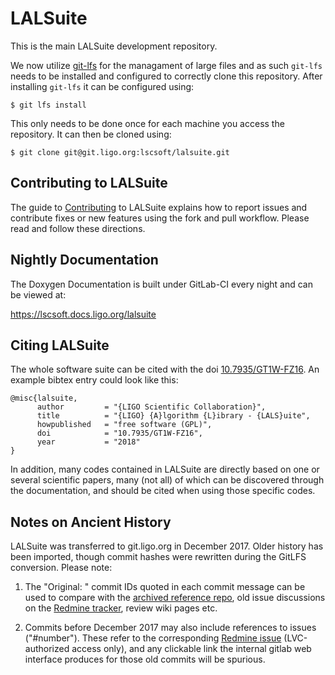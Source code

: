 # LALSuite

This is the main LALSuite development repository.

We now utilize [git-lfs](https://wiki.ligo.org/DASWG/GitLFS#Install_the_git_LFS_client) for the managament of large files and as such `git-lfs` needs to be installed and configured to correctly clone this repository. After installing `git-lfs` it can be configured using:

```
$ git lfs install
```

This only needs to be done once for each machine you access the repository. It can then be cloned using:

```
$ git clone git@git.ligo.org:lscsoft/lalsuite.git
```

## Contributing to LALSuite

The guide to [Contributing](https://git.ligo.org/lscsoft/lalsuite/blob/master/CONTRIBUTING.md) to LALSuite explains how to report issues and contribute fixes or new features using the fork and pull workflow. Please read and follow these directions.

## Nightly Documentation

The Doxygen Documentation is built under GitLab-CI every night and can be viewed at:

https://lscsoft.docs.ligo.org/lalsuite

## Citing LALSuite

The whole software suite can be cited with the doi
[10.7935/GT1W-FZ16](https://doi.org/10.7935/GT1W-FZ16).
An example bibtex entry could look like this:
```
@misc{lalsuite,
      author         = "{LIGO Scientific Collaboration}",
      title          = "{LIGO} {A}lgorithm {L}ibrary - {LALS}uite",
      howpublished   = "free software (GPL)",
      doi            = "10.7935/GT1W-FZ16",
      year           = "2018"
}
```
In addition, many codes contained in LALSuite are directly based on
one or several scientific papers,
many (not all) of which can be discovered through the documentation,
and should be cited when using those specific codes.

## Notes on Ancient History

LALSuite was transferred to git.ligo.org in December 2017. Older history has been imported, though commit hashes were rewritten during the GitLFS conversion. Please note:

1. The "Original: " commit IDs quoted in each commit message can be used to compare with the [archived reference repo](https://git.ligo.org/lscsoft/lalsuite-archive), old issue discussions on the [Redmine tracker](https://bugs.ligo.org/redmine/projects/lalsuite), review wiki pages etc.

1. Commits before December 2017 may also include references to issues ("#number"). These refer to the corresponding [Redmine issue](https://bugs.ligo.org/redmine/projects/lalsuite) (LVC-authorized access only), and any clickable link the internal gitlab web interface produces for those old commits will be spurious.
